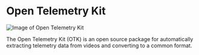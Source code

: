 # Open Telemetry Kit

![Image of Open Telemetry Kit](https://github.com/Hivemapper/open-telemetry-kit/blob/master/OTK.jpg)

The Open Telemetry Kit (OTK) is an open source package for automatically extracting telemetry data from videos and converting to a common format.

